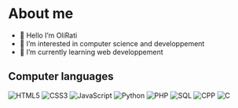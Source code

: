 # About me

- 👋 Hello I’m OliRati
- 👀 I’m interested in computer science and developpement
- 🌱 I’m currently learning web developpement

## Computer languages

![HTML5](https://img.shields.io/badge/-HTML5-E34F26?logo=html5&logoColor=white)
![CSS3](https://img.shields.io/badge/-CSS3-1572B6?logo=css3&logoColor=white)
![JavaScript](https://img.shields.io/badge/-JavaScript-F7DF1E?logo=javascript&logoColor=black)
![Python](https://img.shields.io/badge/-Python-FFD43B?logo=Python&logoColor=blue)
![PHP](https://img.shields.io/badge/-PHP-777BB4?logo=php&logoColor=white)
![SQL](https://img.shields.io/badge/-SQL-4479A1?logo=postgresql&logoColor=white)
![CPP](https://img.shields.io/badge/-c++-00599C?logo=cplusplus&logoColor=white&style=for-the-badge)
![C](https://img.shields.io/badge/-c-00599C?logo=c&logoColor=white&style=for-the-badge)

<!--
OliRati/OliRati is a ✨ special ✨ repository because its `README.md` (this file) appears on your GitHub profile.
You can click the Preview link to take a look at your changes.


Here are some ideas to get you started:

- 🔭 I’m currently working on ...
- 🌱 I’m currently learning ...
- 👯 I’m looking to collaborate on ...
- 🤔 I’m looking for help with ...
- 💬 Ask me about ...
- 📫 How to reach me: ...
- 😄 Pronouns: ...
- ⚡ Fun fact: ...
--
